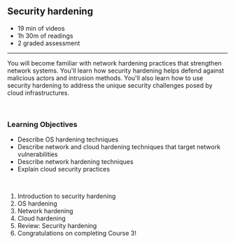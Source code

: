 ## Security hardening

- 19 min of videos
- 1h 30m of readings
- 2 graded assessment

<hr>

You will become familiar with network hardening practices that strengthen network systems. You'll learn how security hardening helps defend against malicious actors and intrusion methods. You'll also learn how to use security hardening to address the unique security challenges posed by cloud infrastructures.

<br>

### Learning Objectives

- Describe OS hardening techniques
- Describe network and cloud hardening techniques that target network vulnerabilities
- Describe network hardening techniques
- Explain cloud security practices

<br>

1. Introduction to security hardening
2. OS hardening
3. Network hardening
4. Cloud hardening
5. Review: Security hardening
6. Congratulations on completing Course 3!
